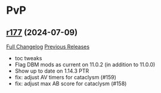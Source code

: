 # <DBM Mod> PvP

## [r177](https://github.com/DeadlyBossMods/DBM-PvP/tree/r177) (2024-07-09)
[Full Changelog](https://github.com/DeadlyBossMods/DBM-PvP/compare/r176...r177) [Previous Releases](https://github.com/DeadlyBossMods/DBM-PvP/releases)

- toc tweaks  
- Flag DBM mods as current on 11.0.2 (in addition to 11.0.0)  
- Show up to date on 1.14.3 PTR  
- fix: adjust AV timers for cataclysm (#159)  
- fix: adjust max AB score for cataclysm (#158)  
